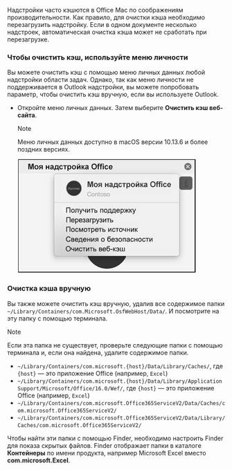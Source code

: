 Надстройки часто кэшются в Office Mac по соображениям производительности. Как правило, для очистки кэша необходимо перезагрузить надстройку. Если в одном документе несколько надстроек, автоматическая очистка кэша может не сработать при перезагрузке.

### <a name="use-the-personality-menu-to-clear-the-cache"></a>Чтобы очистить кэш, используйте меню личности

Вы можете очистить кэш с помощью меню личных данных любой надстройки области задач. Однако, так как меню личности не поддерживается в Outlook надстройки, вы можете попробовать параметр, чтобы очистить кэш вручную, если вы используете Outlook.[](#clear-the-cache-manually)

- Откройте меню личных данных. Затем выберите **Очистить кэш веб-сайта**.
    > [!NOTE]
    > Меню личных данных доступно в macOS версии 10.13.6 и более поздних версиях.

    ![Снимок экрана: параметр "Очистить кэш веб-сайта" в меню личных данных.](../images/mac-clear-cache-menu.png)

### <a name="clear-the-cache-manually"></a>Очистка кэша вручную

Вы также можете очистить кэш вручную, удалив все содержимое папки `~/Library/Containers/com.Microsoft.OsfWebHost/Data/`. И посмотрите на эту папку с помощью терминала.

> [!NOTE]
> Если эта папка не существует, проверьте следующие папки с помощью терминала и, если она найдена, удалите содержимое папки.
>
> - `~/Library/Containers/com.microsoft.{host}/Data/Library/Caches/`, где `{host}` — это приложение Office (например, `Excel`)
> - `~/Library/Containers/com.microsoft.{host}/Data/Library/Application Support/Microsoft/Office/16.0/Wef/`, где `{host}` — это приложение Office (например, `Excel`)
> - `~/Library/Containers/com.microsoft.Office365ServiceV2/Data/Caches/com.microsoft.Office365ServiceV2/`
> - `~/Library/Containers/com.microsoft.Office365ServiceV2/Data/Library/Caches/com.microsoft.Office365ServiceV2/`
>
> Чтобы найти эти папки с помощью Finder, необходимо настроить Finder для показа скрытых файлов. Finder отображает папки в каталоге **Контейнеры** по имени продукта, например Microsoft Excel вместо **com.microsoft.Excel**.